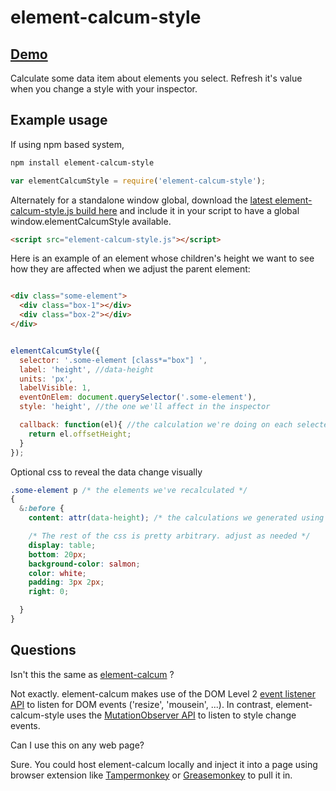 # element-calcum-style

## [Demo](https://yuvilio.github.io/element-calcum-style)

Calculate some data item about elements you select. Refresh it's value when you change a style with your inspector.

## Example usage

If using npm based system,

```bash
npm install element-calcum-style
```

```js
var elementCalcumStyle = require('element-calcum-style');
```


Alternately for a standalone window global, download the [latest element-calcum-style.js build here](http://yuvilio.github.io/element-calcum-style/build/element-calcum-style.js) and include it in  your script to have a global window.elementCalcumStyle available.

```html
<script src="element-calcum-style.js"></script>

```

Here is an example of an element whose children's height we want to see how they are affected when we adjust the parent element:

```html

<div class="some-element">
  <div class="box-1"></div>
  <div class="box-2"></div>
</div>
```

```js

elementCalcumStyle({
  selector: '.some-element [class*="box"] ',
  label: 'height', //data-height
  units: 'px',
  labelVisible: 1,
  eventOnElem: document.querySelector('.some-element'),
  style: 'height', //the one we'll affect in the inspector

  callback: function(el){ //the calculation we're doing on each selected element
    return el.offsetHeight;
  }
});

```

Optional css to reveal the data change visually

```css
.some-element p /* the elements we've recalculated */
{
  &:before {
    content: attr(data-height); /* the calculations we generated using the label picked (data-[label]) */

    /* The rest of the css is pretty arbitrary. adjust as needed */
    display: table;
    bottom: 20px;
    background-color: salmon;
    color: white;
    padding: 3px 2px;
    right: 0;

  }
}
```

## Questions

Isn't this the same as [element-calcum](https://github.com/yuvilio/element-calcum) ?

Not exactly.  element-calcum makes use of the DOM Level 2 [event listener API](http://www.w3.org/TR/DOM-Level-2-Events/events.html#Events-EventTarget-addEventListener) to listen for DOM events ('resize', 'mousein', ...). In contrast, element-calcum-style uses the [MutationObserver API](https://developer.mozilla.org/en-US/docs/Web/API/MutationObserver) to listen to style change events.

Can I use this on any web page?

Sure. You could host element-calcum locally and inject it into a page using browser extension like [Tampermonkey](http://tampermonkey.net/) or [Greasemonkey](https://addons.mozilla.org/en-US/firefox/addon/greasemonkey/) to pull it in.
